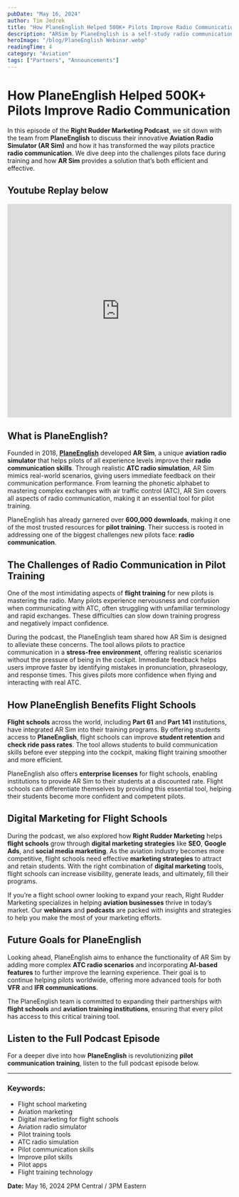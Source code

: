 ```yaml
---
pubDate: "May 16, 2024"
author: Tim Jedrek
title: "How PlaneEnglish Helped 500K+ Pilots Improve Radio Communication"
description: "ARSim by PlaneEnglish is a self-study radio communications training software and built-in curriculum used by institutions of all sizes, to enhance students' proficiency in aviation radio communication while reducing training costs and time."
heroImage: "/blog/PlaneEnglish Webinar.webp"
readingTime: 4
category: "Aviation"
tags: ["Partners", "Announcements"]
---
```


# How PlaneEnglish Helped 500K+ Pilots Improve Radio Communication


In this episode of the **Right Rudder Marketing Podcast**, we sit down with the team from **PlaneEnglish** to discuss their innovative **Aviation Radio Simulator (AR Sim)** and how it has transformed the way pilots practice **radio communication**. We dive deep into the challenges pilots face during training and how **AR Sim** provides a solution that’s both efficient and effective.

## Youtube Replay below

<iframe width="100%" height="480" src="https://www.youtube.com/embed/k_R9kKMJpnY?si=Y2k93N7att8oGnE6" title="YouTube video player" frameborder="0" allow="accelerometer; autoplay; clipboard-write; encrypted-media; gyroscope; picture-in-picture; web-share" referrerpolicy="strict-origin-when-cross-origin" allowfullscreen></iframe>


## What is PlaneEnglish?

Founded in 2018, [**PlaneEnglish**](http://planeenglishsim.com/) developed **AR Sim**, a unique **aviation radio simulator** that helps pilots of all experience levels improve their **radio communication skills**. Through realistic **ATC radio simulation**, AR Sim mimics real-world scenarios, giving users immediate feedback on their communication performance. From learning the phonetic alphabet to mastering complex exchanges with air traffic control (ATC), AR Sim covers all aspects of radio communication, making it an essential tool for pilot training.

PlaneEnglish has already garnered over **600,000 downloads**, making it one of the most trusted resources for **pilot training**. Their success is rooted in addressing one of the biggest challenges new pilots face: **radio communication**.

## The Challenges of Radio Communication in Pilot Training

One of the most intimidating aspects of **flight training** for new pilots is mastering the radio. Many pilots experience nervousness and confusion when communicating with ATC, often struggling with unfamiliar terminology and rapid exchanges. These difficulties can slow down training progress and negatively impact confidence.

During the podcast, the PlaneEnglish team shared how AR Sim is designed to alleviate these concerns. The tool allows pilots to practice communication in a **stress-free environment**, offering realistic scenarios without the pressure of being in the cockpit. Immediate feedback helps users improve faster by identifying mistakes in pronunciation, phraseology, and response times. This gives pilots more confidence when flying and interacting with real ATC.

## How PlaneEnglish Benefits Flight Schools

**Flight schools** across the world, including **Part 61** and **Part 141** institutions, have integrated AR Sim into their training programs. By offering students access to **PlaneEnglish**, flight schools can improve **student retention** and **check ride pass rates**. The tool allows students to build communication skills before ever stepping into the cockpit, making flight training smoother and more efficient.

PlaneEnglish also offers **enterprise licenses** for flight schools, enabling institutions to provide AR Sim to their students at a discounted rate. Flight schools can differentiate themselves by providing this essential tool, helping their students become more confident and competent pilots.

## Digital Marketing for Flight Schools

During the podcast, we also explored how **Right Rudder Marketing** helps **flight schools** grow through **digital marketing strategies** like **SEO**, **Google Ads**, and **social media marketing**. As the aviation industry becomes more competitive, flight schools need effective **marketing strategies** to attract and retain students. With the right combination of **digital marketing** tools, flight schools can increase visibility, generate leads, and ultimately, fill their programs.

If you’re a flight school owner looking to expand your reach, Right Rudder Marketing specializes in helping **aviation businesses** thrive in today’s market. Our **webinars** and **podcasts** are packed with insights and strategies to help you make the most of your marketing efforts.

## Future Goals for PlaneEnglish

Looking ahead, PlaneEnglish aims to enhance the functionality of AR Sim by adding more complex **ATC radio scenarios** and incorporating **AI-based features** to further improve the learning experience. Their goal is to continue helping pilots worldwide, offering more advanced tools for both **VFR** and **IFR communications**.

The PlaneEnglish team is committed to expanding their partnerships with **flight schools** and **aviation training institutions**, ensuring that every pilot has access to this critical training tool.

## Listen to the Full Podcast Episode

For a deeper dive into how **PlaneEnglish** is revolutionizing **pilot communication training**, listen to the full podcast episode below.

---

### Keywords:
- Flight school marketing
- Aviation marketing
- Digital marketing for flight schools
- Aviation radio simulator
- Pilot training tools
- ATC radio simulation
- Pilot communication skills
- Improve pilot skills
- Pilot apps
- Flight training technology


**Date:** May 16, 2024 2PM Central / 3PM Eastern

